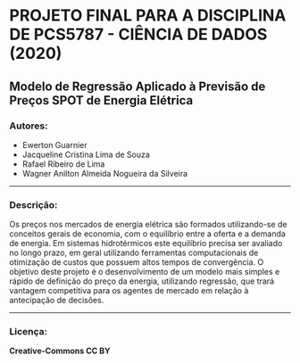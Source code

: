 # PROJETO FINAL PARA A DISCIPLINA DE PCS5787 - CIÊNCIA DE DADOS (2020) 


## Modelo de Regressão Aplicado à Previsão de Preços SPOT de Energia Elétrica


### Autores:

* Ewerton Guarnier
* Jacqueline Cristina Lima de Souza
* Rafael Ribeiro de Lima
* Wagner Anilton Almeida Nogueira da Silveira 

---

### Descrição:

Os preços nos mercados de energia elétrica são formados utilizando-se de conceitos gerais de economia, com o equilíbrio entre a oferta e a demanda de energia. Em sistemas hidrotérmicos este equilíbrio precisa ser avaliado no longo prazo, em geral utilizando ferramentas computacionais de otimização de custos que possuem altos tempos de convergência. O objetivo deste projeto é o desenvolvimento de um modelo mais simples e rápido de definição do preço da energia, utilizando regressão, que trará vantagem competitiva para os agentes de mercado em relação à antecipação de decisões. 

---

### Licença:

**Creative-Commons CC BY**
